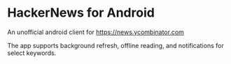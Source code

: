 # HackerNews for Android
An unofficial android client for https://news.ycombinator.com

The app supports background refresh, offline reading, and notifications for select keywords.
